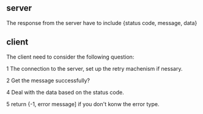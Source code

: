 ## server
The response from the server have to include {status code, message, data}

## client
The client need to consider the following question:

1 The connection to the server, set up the retry machenism if nessary.

2 Get the message successfully? 

4 Deal with the data based on the status code.

5 return {-1, error message] if you don't konw the error type.
